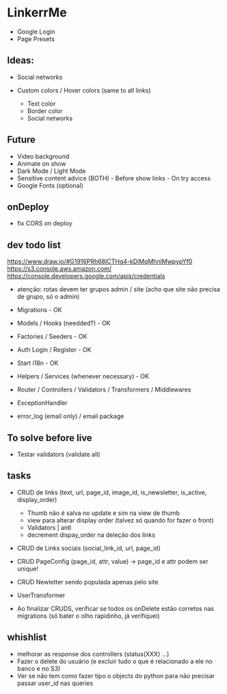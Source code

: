 # LinkerrMe

-   Google Login
-   Page Presets

## Ideas:

-   Social networks

*   Custom colors / Hover colors (same to all links)

    -   Text color
    -   Border color
    -   Social networks

## Future

-   Video background
-   Animate on show
-   Dark Mode / Light Mode
-   Sensitive content advice (BOTH) - Before show links - On try access
-   Google Fonts (optional)

## onDeploy

-   fix CORS on deploy

## dev todo list

https://www.draw.io/#G1916PRh68ICTHg4-kDiMqMhnlMwpypYf0
https://s3.console.aws.amazon.com/
https://console.developers.google.com/apis/credentials

-   atenção: rotas devem ter grupos admin / site (acho que site não precisa de grupo, só o admin)

-   Migrations - OK
-   Models / Hooks (needded?) - OK
-   Factories / Seeders - OK
-   Auth Login / Register - OK
-   Start i18n - OK
-   Helpers / Services (whenever necessary) - OK

-   Router / Controllers / Validators / Transformers / Middlewares
-   ExceptionHandler
-   error_log (email only) / email package

## To solve before live

-   Testar validators (validate all)

## tasks

-   CRUD de links (text, url, page_id, image_id, is_newsletter, is_active, display_order)

    -   Thumb não é salva no update e sim na view de thumb
    -   view para alterar display order (talvez só quando for fazer o front)
    -   Validators | antl
    -   decrement dispay_order na deleção dos links

-   CRUD de Links sociais (social_link_id, url, page_id)
-   CRUD PageConfig (page_id, attr, value) -> page_id e attr podem ser unique!
-   CRUD Newletter sendo populada apenas pelo site

-   UserTransformer
-   Ao finalizar CRUDS, verificar se todos os onDelete estão corretos nas migrations (só bater o olho rapidinho, já verifiquei)

## whishlist

-   melhorar as response dos controllers (status(XXX) ...)
-   Fazer o delete do usuário (e excluir tudo o que é relacionado a ele no banco e no S3)
-   Ver se não tem como fazer tipo o objects do python para não precisar passar user_id nas queries
